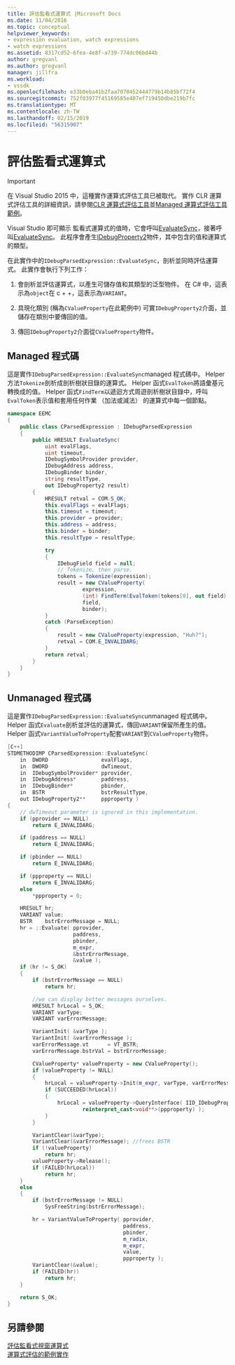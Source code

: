 ```yaml
---
title: 評估監看式運算式 |Microsoft Docs
ms.date: 11/04/2016
ms.topic: conceptual
helpviewer_keywords:
- expression evaluation, watch expressions
- watch expressions
ms.assetid: 8317cd52-6fea-4e8f-a739-774dc06bd44b
author: gregvanl
ms.author: gregvanl
manager: jillfra
ms.workload:
- vssdk
ms.openlocfilehash: e33b0eba41b2faa7070452444779b14b85bf72f4
ms.sourcegitcommit: 752f03977f45169585e407ef719450dbe219b7fc
ms.translationtype: MT
ms.contentlocale: zh-TW
ms.lasthandoff: 02/15/2019
ms.locfileid: "56315907"
---
```

# <a name="evaluate-a-watch-expression"></a>評估監看式運算式
> [!IMPORTANT]
> 在 Visual Studio 2015 中，這種實作運算式評估工具已被取代。 實作 CLR 運算式評估工具的詳細資訊，請參閱[CLR 運算式評估工具](https://github.com/Microsoft/ConcordExtensibilitySamples/wiki/CLR-Expression-Evaluators)並[Managed 運算式評估工具範例](https://github.com/Microsoft/ConcordExtensibilitySamples/wiki/Managed-Expression-Evaluator-Sample)。

Visual Studio 即可顯示 監看式運算式的值時，它會呼叫[EvaluateSync](../../extensibility/debugger/reference/idebugexpression2-evaluatesync.md)，接著呼叫[EvaluateSync](../../extensibility/debugger/reference/idebugparsedexpression-evaluatesync.md)。 此程序會產生[IDebugProperty2](../../extensibility/debugger/reference/idebugproperty2.md)物件，其中包含的值和運算式的類型。

在此實作中的`IDebugParsedExpression::EvaluateSync`，剖析並同時評估運算式。 此實作會執行下列工作：

1. 會剖析並評估運算式，以產生可儲存值和其類型的泛型物件。 在 C# 中，這表示為`object`在 c + +，這表示為`VARIANT`。

2. 具現化類別 (稱為`CValueProperty`在此範例中) 可實`IDebugProperty2`介面，並儲存在類別中要傳回的值。

3. 傳回`IDebugProperty2`介面從`CValueProperty`物件。

## <a name="managed-code"></a>Managed 程式碼
這是實作`IDebugParsedExpression::EvaluateSync`managed 程式碼中。 Helper 方法`Tokenize`剖析成剖析樹狀目錄的運算式。 Helper 函式`EvalToken`將語彙基元轉換成的值。 Helper 函式`FindTerm`以遞迴方式周遊剖析樹狀目錄中，呼叫`EvalToken`表示值和套用任何作業 （加法或減法） 的運算式中每一個節點。

```csharp
namespace EEMC
{
    public class CParsedExpression : IDebugParsedExpression
    {
        public HRESULT EvaluateSync(
            uint evalFlags,
            uint timeout,
            IDebugSymbolProvider provider,
            IDebugAddress address,
            IDebugBinder binder,
            string resultType,
            out IDebugProperty2 result)
        {
            HRESULT retval = COM.S_OK;
            this.evalFlags = evalFlags;
            this.timeout = timeout;
            this.provider = provider;
            this.address = address;
            this.binder = binder;
            this.resultType = resultType;

            try
            {
                IDebugField field = null;
                // Tokenize, then parse.
                tokens = Tokenize(expression);
                result = new CValueProperty(
                        expression,
                        (int) FindTerm(EvalToken(tokens[0], out field),1),
                        field,
                        binder);
            }
            catch (ParseException)
            {
                result = new CValueProperty(expression, "Huh?");
                retval = COM.E_INVALIDARG;
            }
            return retval;
        }
    }
}
```

## <a name="unmanaged-code"></a>Unmanaged 程式碼
這是實作`IDebugParsedExpression::EvaluateSync`unmanaged 程式碼中。 Helper 函式`Evaluate`剖析並評估的運算式，傳回`VARIANT`保留所產生的值。 Helper 函式`VariantValueToProperty`配套`VARIANT`到`CValueProperty`物件。

```cpp
[C++]
STDMETHODIMP CParsedExpression::EvaluateSync(
    in  DWORD                 evalFlags,
    in  DWORD                 dwTimeout,
    in  IDebugSymbolProvider* pprovider,
    in  IDebugAddress*        paddress,
    in  IDebugBinder*         pbinder,
    in  BSTR                  bstrResultType,
    out IDebugProperty2**     ppproperty )
{
    // dwTimeout parameter is ignored in this implementation.
    if (pprovider == NULL)
        return E_INVALIDARG;

    if (paddress == NULL)
        return E_INVALIDARG;

    if (pbinder == NULL)
        return E_INVALIDARG;

    if (ppproperty == NULL)
        return E_INVALIDARG;
    else
        *ppproperty = 0;

    HRESULT hr;
    VARIANT value;
    BSTR    bstrErrorMessage = NULL;
    hr = ::Evaluate( pprovider,
                     paddress,
                     pbinder,
                     m_expr,
                     &bstrErrorMessage,
                     &value );
    if (hr != S_OK)
    {
        if (bstrErrorMessage == NULL)
            return hr;

        //we can display better messages ourselves.
        HRESULT hrLocal = S_OK;
        VARIANT varType;
        VARIANT varErrorMessage;

        VariantInit( &varType );
        VariantInit( &varErrorMessage );
        varErrorMessage.vt      = VT_BSTR;
        varErrorMessage.bstrVal = bstrErrorMessage;

        CValueProperty* valueProperty = new CValueProperty();
        if (valueProperty != NULL)
        {
            hrLocal = valueProperty->Init(m_expr, varType, varErrorMessage);
            if (SUCCEEDED(hrLocal))
            {
                hrLocal = valueProperty->QueryInterface( IID_IDebugProperty2,
                        reinterpret_cast<void**>(ppproperty) );
            }
        }

        VariantClear(&varType);
        VariantClear(&varErrorMessage); //frees BSTR
        if (!valueProperty)
            return hr;
        valueProperty->Release();
        if (FAILED(hrLocal))
            return hr;
    }
    else
    {
        if (bstrErrorMessage != NULL)
            SysFreeString(bstrErrorMessage);

        hr = VariantValueToProperty( pprovider,
                                     paddress,
                                     pbinder,
                                     m_radix,
                                     m_expr,
                                     value,
                                     ppproperty );
        VariantClear(&value);
        if (FAILED(hr))
            return hr;
    }

    return S_OK;
}
```

## <a name="see-also"></a>另請參閱
[評估監看式視窗運算式](../../extensibility/debugger/evaluating-a-watch-window-expression.md)  
[運算式評估的範例實作](../../extensibility/debugger/sample-implementation-of-expression-evaluation.md)
